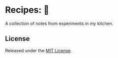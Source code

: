 # Recipes: :fork_and_knife:

A collection of notes from experiments in my kitchen.

## License

Released under the [MIT License][license].

[license]: https://github.com/lpaglia//blob/master/LICENSE

